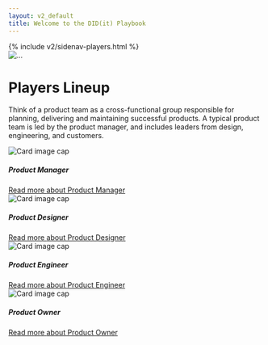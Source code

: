 ```yaml
---
layout: v2_default
title: Welcome to the DID(it) Playbook
---
```

<div class="container mt-5">
  <!-- .row -->
  <div class="row">
    {% include v2/sidenav-players.html %}
    <!-- .main -->
    <main role="main" class="col-md-9">
      <!-- hero -->
      <div class="jumbotron custom-primary-base mb-5">
        <div class="media">
          <img class="align-self-center custom-md-img mr-5" src="../../assets/img/v2/icons/pb-players@2x.png" alt="...">
          <div class="media-body">
            <h1>Players Lineup</h1>
            <p class="lead">Think of a product team as a cross-functional group responsible for planning, delivering and maintaining successful products. A typical product team is led by the product manager, and includes leaders from design, engineering, and customers.</p>
          </div>
        </div>
      </div>
      <!-- /.hero -->
      <!-- .tiles -->
      <section class="mb-5">
        <div class="row">
          <div class="col-md-3 mb-4">
            <div class="card">
              <img class="card-img-top" src="../../assets/img/v2/icons/pb-playerpm@2x.png" alt="Card image cap">
              <div class="card-body">
                <h5 class="card-title text-center">Product Manager</h5>
              </div>
              <div class="card-footer text-center">
                <a href="{{ site.baseurl }}/v2/player">
                  Read more
                  <span class="sr-only">about Product Manager</span>
                </a>
              </div>
            </div>
          </div>
          <div class="col-md-3 mb-4">
            <div class="card">
              <img class="card-img-top" src="../../assets/img/v2/icons/pb-playerpd@2x.png" alt="Card image cap">
              <div class="card-body">
                <h5 class="card-title text-center">Product Designer</h5>
              </div>
              <div class="card-footer text-center">
                <a href="{{ site.baseurl }}/v2/player">
                  Read more
                  <span class="sr-only">about Product Designer</span>
                </a>
              </div>
            </div>
          </div>
          <div class="col-md-3 mb-4">
            <div class="card">
              <img class="card-img-top" src="../../assets/img/v2/icons/pb-playerpe@2x.png" alt="Card image cap">
              <div class="card-body">
                <h5 class="card-title text-center">Product Engineer</h5>
              </div>
              <div class="card-footer text-center">
                <a href="{{ site.baseurl }}/v2/player">
                  Read more
                  <span class="sr-only">about Product Engineer</span>
                </a>
              </div>
            </div>
          </div>
          <div class="col-md-3 mb-4">
            <div class="card">
              <img class="card-img-top" src="../../assets/img/v2/icons/pb-playerpo@2x.png" alt="Card image cap">
              <div class="card-body">
                <h5 class="card-title text-center">Product Owner</h5>
              </div>
              <div class="card-footer text-center">
                <a href="{{ site.baseurl }}/v2/player">
                  Read more
                  <span class="sr-only">about Product Owner</span>
                </a>
              </div>
            </div>
          </div>
        </div>
      </section>
      <!-- /.tiles -->
    </main>
    <!-- /.main -->
  </div>
  <!-- /.row -->
</div>